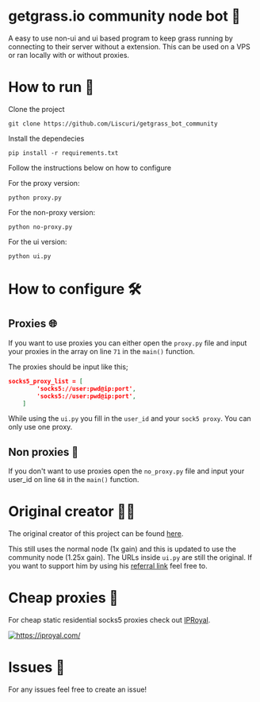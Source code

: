 
# getgrass.io community node bot 🚀

A easy to use non-ui and ui based program to keep grass running by connecting to their server without a extension. This can be used on a VPS or ran locally with or without proxies.

# How to run 📝

Clone the project

```
git clone https://github.com/Liscuri/getgrass_bot_community
```

Install the dependecies
```
pip install -r requirements.txt
```

Follow the instructions below on how to configure

For the proxy version:
```
python proxy.py
```
For the non-proxy version:
```
python no-proxy.py
```
For the ui version:
```
python ui.py
```

# How to configure 🛠️

## Proxies 🌐
If you want to use proxies you can either open the `proxy.py` file and input your proxies in the array on line `71` in the `main()` function.

The proxies should be input like this;
```json
socks5_proxy_list = [
        'socks5://user:pwd@ip:port',
        'socks5://user:pwd@ip:port',
    ]
```

While using the `ui.py` you fill in the `user_id` and your `sock5 proxy`. You can only use one proxy.

## Non proxies 🛜
If you don't want to use proxies open the `no_proxy.py` file and input your user_id on line `68` in the `main()` function.
# Original creator  👨‍💻

The original creator of this project can be found [here](https://github.com/ymmmmmmmm/getgrass_bot).

This still uses the normal node (1x gain) and this is updated to use the community node (1.25x gain). The URLs inside `ui.py` are still the original. If you want to support him by using his [referral link](https://app.getgrass.io/register/?referralCode=0PhrIR8TAQX6IG4) feel free to.

# Cheap proxies 💸

For cheap static residential socks5 proxies check out [IPRoyal](https://iproyal.com/?r=494893).

<a href="https://iproyal.com/?r=494893" target="_blank">
<img src="https://dashboard.iproyal.com/img/b/630_3.jpg" alt="https://iproyal.com/">
</a>

# Issues 🐛

For any issues feel free to create an issue!
